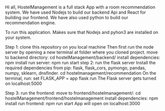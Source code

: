 Hi all,
HostelManagement is a full stack App with a room recommendation system.
We have used Nodejs to build our backend Api and React for building our frontend. We have also used python to build our recommendation engine.

To run this application.
Makes sure that Nodejs and pyhon3 are installed on your system.

Step 1: clone this repository on you local machine
        Then first run the node server by opening a new terminal at folder where you cloned project.
        move to backend directory: cd hostelManagement/backend/
        install dependencies: npm install
        run server: npm run start
step 2: run the flask server
        Install the required dependencies from pip: flask, flask_cors, pymongo, pandas, numpy, sklearn, dnsfinder.
        cd hostelmanagement/recommendation
        On the terminal, run: set FLASK_APP = app
                              flask run
        The Flask server gets turned on localhost:5000
       

Step 3: run the frontend:
        move to frontend/hostelmanagement/: cd hostelManagement/frontend/hostelmanagement
        install dependencies: npm install
        run frontend: npm run start
App will open on localhost:3000

